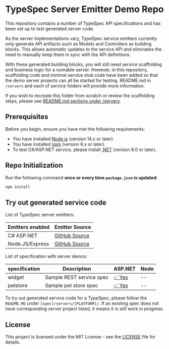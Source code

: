 # TypeSpec Server Emitter Demo Repo

This repository contains a number of TypeSpec API specifications and has been set up to test generated server code.

As the server implementations vary, TypeSpec service emitters currently only generate API artifacts such as Models and Controllers as building blocks. This allows automatic updates to the service API and eliminates the need to manually keep them in sync with the API definitions.

With these generated building blocks, you will still need service scaffolding and business logic for a runnable server. However, in this repository, scaffolding code and minimal service stub code have been added so that the demo server projects can all be started for testing. README.md in `/servers` and each of service folders will provide more information.

If you wish to recreate this folder from scratch or review the scaffolding steps, please see [README.md sections under /servers](./servers/aspnet/README.md).

## Prerequisites

Before you begin, ensure you have met the following requirements:

- You have installed [Node.js](https://nodejs.org/) (version 14.x or later).
- You have installed [npm](https://www.npmjs.com/) (version 6.x or later).
- To test C#/ASP.NET service, please install [.NET](https://dotnet.microsoft.com/en-us/download) (version 8.0 or later).

## Repo Initialization

Run the following command **once or every time `package.json` is updated**:

```sh
npm install
```

## Try out generated service code

List of TypeSpec server emitters:

| Emitters enabled | Emitter Source |
|----------|---------------|
| C# ASP.NET  | [GitHub Source](https://github.com/microsoft/typespec/tree/main/packages/http-server-csharp) |
| Node.JS/Express  |  [GitHub Source](https://github.com/microsoft/typespec/tree/main/packages/http-server-javascript) |

List of specification with server demos:

| specification | Description | ASP.NET | Node |
|----------|---------------|-------------|-------------|
| widget  |  Sample REST service spec  | [:white_check_mark: Yes](./servers/aspnet/widget/) | -- |
| petstore  |  Sample pet store spec | [:white_check_mark: Yes](./servers/aspnet/petstore/) | -- |

To try out generated service code for a TypeSpec, please follow the `README.MD` under `[spec]/servers/[PLATFORM]/`. If an existing
spec does not have corresponding server project listed, it means it is still work in progress.

## License

This project is licensed under the MIT License - see the [LICENSE](LICENSE) file for details.
